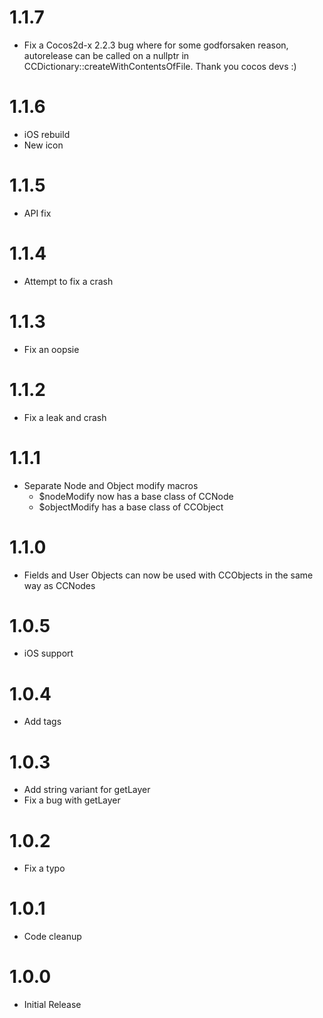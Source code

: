 # 1.1.7
- Fix a Cocos2d-x 2.2.3 bug where for some godforsaken reason, autorelease can be called on a nullptr in CCDictionary::createWithContentsOfFile. Thank you cocos devs :)

# 1.1.6
- iOS rebuild
- New icon

# 1.1.5
- API fix

# 1.1.4
- Attempt to fix a crash

# 1.1.3
- Fix an oopsie

# 1.1.2
- Fix a leak and crash

# 1.1.1
- Separate Node and Object modify macros
    - $nodeModify now has a base class of CCNode
    - $objectModify has a base class of CCObject

# 1.1.0
- Fields and User Objects can now be used with CCObjects in the same way as CCNodes

# 1.0.5
- iOS support

# 1.0.4
- Add tags

# 1.0.3
- Add string variant for getLayer
- Fix a bug with getLayer

# 1.0.2
- Fix a typo

# 1.0.1
- Code cleanup

# 1.0.0
- Initial Release
